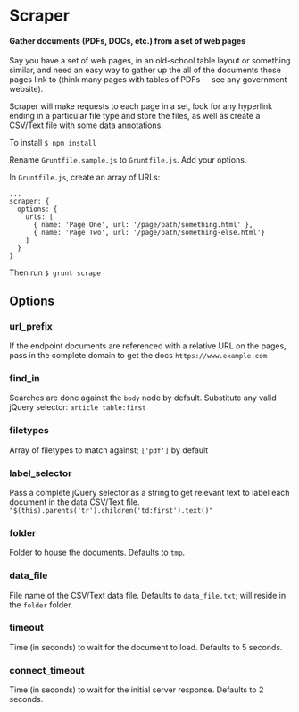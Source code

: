 # Scraper
#### Gather documents (PDFs, DOCs, etc.) from a set of web pages

Say you have a set of web pages, in an old-school table layout or something similar, and need an easy way to gather up the all of the documents those pages link to (think many pages with tables of PDFs -- see any government website).

Scraper will make requests to each page in a set, look for any hyperlink ending in a particular file type and store the files, as well as create a CSV/Text file with some data annotations.

To install `$ npm install`

Rename `Gruntfile.sample.js` to `Gruntfile.js`. Add your options.

In `Gruntfile.js`, create an array of URLs:
```
...
scraper: {
  options: {
    urls: [
      { name: 'Page One', url: '/page/path/something.html' },
      { name: 'Page Two', url: '/page/path/something-else.html'}
    ]
  }
}
```

Then run `$ grunt scrape`

## Options

### url_prefix
If the endpoint documents are referenced with a relative URL on the pages, pass in the complete domain to get the docs `https://www.example.com`

### find_in
Searches are done against the `body` node by default. Substitute any valid jQuery selector: `article table:first`

### filetypes
Array of filetypes to match against; `['pdf']` by default

### label_selector
Pass a complete jQuery selector as a string to get relevant text to label each document in the data CSV/Text file.
`"$(this).parents('tr').children('td:first').text()"`

### folder
Folder to house the documents. Defaults to `tmp`.

### data_file
File name of the CSV/Text data file. Defaults to `data_file.txt`; will reside in the `folder` folder.

### timeout
Time (in seconds) to wait for the document to load. Defaults to 5 seconds.

### connect_timeout
Time (in seconds) to wait for the initial server response. Defaults to 2 seconds.
